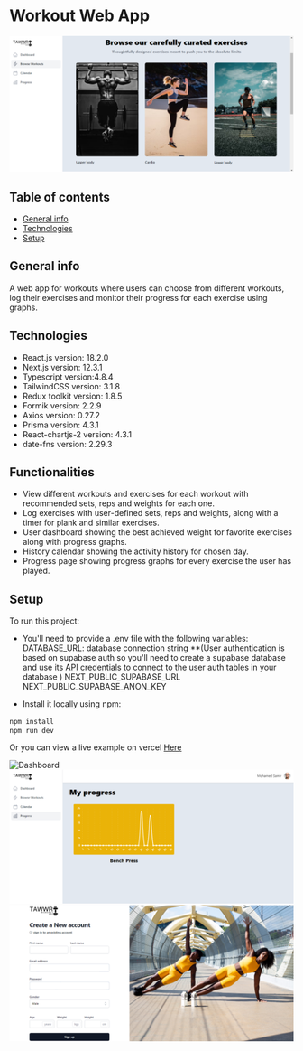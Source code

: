 # Workout Web App

![Homepage](/public/workout2.png)
## Table of contents
* [General info](#general-info)
* [Technologies](#technologies)
* [Setup](#setup)

## General info
A web app for workouts where users can choose from different workouts, log their exercises and monitor their progress for each exercise using graphs.

## Technologies
* React.js version: 18.2.0
* Next.js version: 12.3.1
* Typescript version:4.8.4
* TailwindCSS version: 3.1.8
* Redux toolkit version: 1.8.5
* Formik version: 2.2.9
* Axios version: 0.27.2
* Prisma version: 4.3.1
* React-chartjs-2 version: 4.3.1
* date-fns version: 2.29.3

## Functionalities
* View different workouts and exercises for each workout with recommended sets, reps and weights for each one.
* Log exercises with user-defined sets, reps and weights, along with a timer for plank and similar exercises.
* User dashboard showing the best achieved weight for favorite  exercises along with progress graphs.
* History calendar showing the activity history for chosen day.
* Progress page showing progress graphs for every exercise the user has played.
## Setup
To run this project:
* You'll need to provide a .env file with the following variables:
DATABASE_URL: database connection string
**(User authentication is based on supabase auth so you'll need to create a supabase database and use its API credentials to connect to the user auth tables in your database )
NEXT_PUBLIC_SUPABASE_URL
NEXT_PUBLIC_SUPABASE_ANON_KEY

* Install it locally using npm:
```
npm install
npm run dev
```
Or you can view a live example on vercel [Here](https://workout-app-nextjs-6q67.vercel.app)

![Dashboard](/public/workout1.png.png)
![Progress Page](/public/workout3.png)
![Sign-up page](/public/workoutsignup.png)


